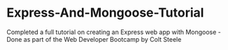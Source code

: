 # Express-And-Mongoose-Tutorial
Completed a full tutorial on creating an Express web app with Mongoose - Done as part of the Web Developer Bootcamp by Colt Steele
